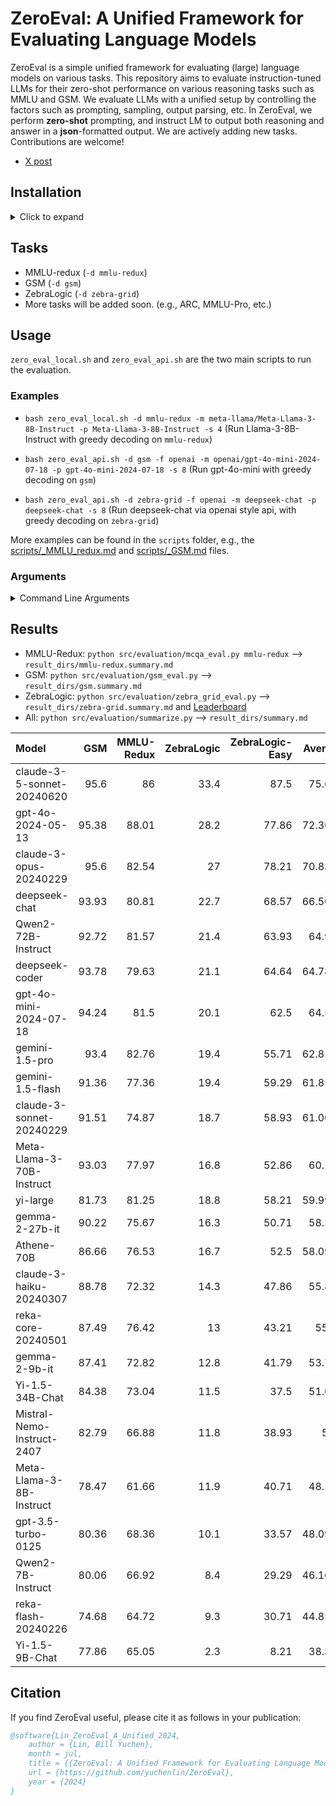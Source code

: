 # ZeroEval: A Unified Framework for Evaluating Language Models

ZeroEval is a simple unified framework for evaluating (large) language models on various tasks.
This repository aims to evaluate instruction-tuned LLMs for their zero-shot performance on various reasoning tasks such as MMLU and GSM. We evaluate LLMs with a unified setup by controlling the factors such as prompting, sampling, output parsing, etc. In ZeroEval, we perform **zero-shot** prompting, and instruct LM to output both reasoning and answer in a **json**-formatted output. We are actively adding new tasks. Contributions are welcome! 

- [X post](https://x.com/billyuchenlin/status/1814037110577578377)


## Installation 

<details>
  <summary> Click to expand </summary>

```bash
conda create -n zeroeval python=3.10
conda activate zeroeval
# pip install vllm -U # pip install -e vllm 
pip install vllm==0.5.1
pip install -r requirements.txt
# export HF_HOME=/path/to/your/custom/cache_dir/ 
```

</details>


## Tasks 

- MMLU-redux (`-d mmlu-redux`)
- GSM (`-d gsm`)
- ZebraLogic (`-d zebra-grid`)
- More tasks will be added soon. (e.g., ARC, MMLU-Pro, etc.)
<!-- - AlpacaEval (`-d alpaca-eval`) -->

## Usage

`zero_eval_local.sh` and `zero_eval_api.sh` are the two main scripts to run the evaluation.

### Examples

- `bash zero_eval_local.sh -d mmlu-redux -m meta-llama/Meta-Llama-3-8B-Instruct -p Meta-Llama-3-8B-Instruct -s 4` (Run Llama-3-8B-Instruct with greedy decoding on `mmlu-redux`)

- `bash zero_eval_api.sh -d gsm -f openai -m openai/gpt-4o-mini-2024-07-18 -p gpt-4o-mini-2024-07-18 -s 8` (Run gpt-4o-mini with greedy decoding on `gsm`)

- `bash zero_eval_api.sh -d zebra-grid -f openai -m deepseek-chat -p deepseek-chat -s 8` (Run deepseek-chat via openai style api, with greedy decoding on `zebra-grid`)


More examples can be found in the `scripts` folder, e.g., the [scripts/_MMLU_redux.md](scripts/_MMLU_redux.md) and [scripts/_GSM.md](scripts/_GSM.md) files.


### Arguments  
 

<details>
<summary>Command Line Arguments</summary>

| Arguments | Description | Default |
|-----|-------------|---------|
| `-d` | DATA_NAME: `mmlu-redux`, `gsm`, `zebra-grid`, `alpaca_eval`, ... (see [src/task_configs.py](src/task_configs.py)) | |
| `-m` | model_name | |
| `-p` | model_pretty_name | |
| `-s` | number of shards (When `-s 1` we'll use all your GPUs for loading the model and running the inference; When `-s K`, we'll use K GPUs and divide the data into K shards for each GPU to run the inference on a single shard, and merge the results at the end.) | 1 |
| `-f` | engine (`vllm` by default for `zero_eval_local.sh`, can be changed to `hf`; For `zero_eval_api.sh`, we can use `openai`, `anthropic`, ...) | `vllm`/`openai` for `zero_eval_local/api.sh` |
| `-r` | run_name (the results will be saved in a sub folder with the `run_name` when it is specified) | "default" |
| `-t` | temperature | 0 (greedy decoding) |
| `-o` | top_p for nucleus sampling | 1.0 |
| `-e` | repetition penalty | 1.0 |
| `-b` | batch size | 4 |

</details>

## Results 

- MMLU-Redux: `python src/evaluation/mcqa_eval.py mmlu-redux` --> `result_dirs/mmlu-redux.summary.md`
- GSM: `python src/evaluation/gsm_eval.py` --> `result_dirs/gsm.summary.md`
- ZebraLogic: `python src/evaluation/zebra_grid_eval.py` --> `result_dirs/zebra-grid.summary.md` and [Leaderboard](https://huggingface.co/spaces/allenai/ZebraLogic)
- All: `python src/evaluation/summarize.py` --> `result_dirs/summary.md`


| Model                      |   GSM |   MMLU-Redux |   ZebraLogic |   ZebraLogic-Easy |   Average |
|:---------------------------|------:|-------------:|-------------:|------------------:|----------:|
| claude-3-5-sonnet-20240620 | 95.6  |        86    |         33.4 |             87.5  |   75.625  |
| gpt-4o-2024-05-13          | 95.38 |        88.01 |         28.2 |             77.86 |   72.3625 |
| claude-3-opus-20240229     | 95.6  |        82.54 |         27   |             78.21 |   70.8375 |
| deepseek-chat              | 93.93 |        80.81 |         22.7 |             68.57 |   66.5025 |
| Qwen2-72B-Instruct         | 92.72 |        81.57 |         21.4 |             63.93 |   64.905  |
| deepseek-coder             | 93.78 |        79.63 |         21.1 |             64.64 |   64.7875 |
| gpt-4o-mini-2024-07-18     | 94.24 |        81.5  |         20.1 |             62.5  |   64.585  |
| gemini-1.5-pro             | 93.4  |        82.76 |         19.4 |             55.71 |   62.8175 |
| gemini-1.5-flash           | 91.36 |        77.36 |         19.4 |             59.29 |   61.8525 |
| claude-3-sonnet-20240229   | 91.51 |        74.87 |         18.7 |             58.93 |   61.0025 |
| Meta-Llama-3-70B-Instruct  | 93.03 |        77.97 |         16.8 |             52.86 |   60.165  |
| yi-large                   | 81.73 |        81.25 |         18.8 |             58.21 |   59.9975 |
| gemma-2-27b-it             | 90.22 |        75.67 |         16.3 |             50.71 |   58.225  |
| Athene-70B                 | 86.66 |        76.53 |         16.7 |             52.5  |   58.0975 |
| claude-3-haiku-20240307    | 88.78 |        72.32 |         14.3 |             47.86 |   55.815  |
| reka-core-20240501         | 87.49 |        76.42 |         13   |             43.21 |   55.03   |
| gemma-2-9b-it              | 87.41 |        72.82 |         12.8 |             41.79 |   53.705  |
| Yi-1.5-34B-Chat            | 84.38 |        73.04 |         11.5 |             37.5  |   51.605  |
| Mistral-Nemo-Instruct-2407 | 82.79 |        66.88 |         11.8 |             38.93 |   50.1    |
| Meta-Llama-3-8B-Instruct   | 78.47 |        61.66 |         11.9 |             40.71 |   48.185  |
| gpt-3.5-turbo-0125         | 80.36 |        68.36 |         10.1 |             33.57 |   48.0975 |
| Qwen2-7B-Instruct          | 80.06 |        66.92 |          8.4 |             29.29 |   46.1675 |
| reka-flash-20240226        | 74.68 |        64.72 |          9.3 |             30.71 |   44.8525 |
| Yi-1.5-9B-Chat             | 77.86 |        65.05 |          2.3 |              8.21 |   38.355  |

 

## Citation
If you find ZeroEval useful, please cite it as follows in your publication:

```bibtex
@software{Lin_ZeroEval_A_Unified_2024,
    author = {Lin, Bill Yuchen},
    month = jul,
    title = {{ZeroEval: A Unified Framework for Evaluating Language Models}},
    url = {https://github.com/yuchenlin/ZeroEval},
    year = {2024}
}
```